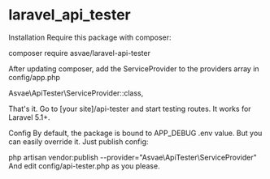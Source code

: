 # laravel_api_tester

Installation
Require this package with composer:

composer require asvae/laravel-api-tester

After updating composer, add the ServiceProvider to the providers array in config/app.php

Asvae\ApiTester\ServiceProvider::class,

That's it. Go to [your site]/api-tester and start testing routes. It works for Laravel 5.1+.

Config
By default, the package is bound to APP_DEBUG .env value. But you can easily override it. Just publish config:

php artisan vendor:publish --provider="Asvae\ApiTester\ServiceProvider"
And edit config/api-tester.php as you please.
